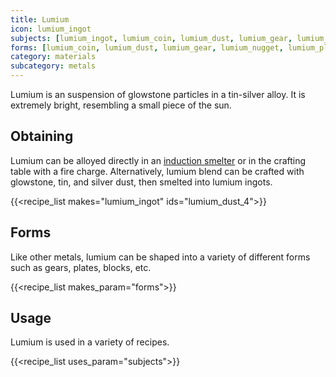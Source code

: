 ```yaml
---
title: Lumium
icon: lumium_ingot
subjects: [lumium_ingot, lumium_coin, lumium_dust, lumium_gear, lumium_nugget, lumium_plate, lumium_block]
forms: [lumium_coin, lumium_dust, lumium_gear, lumium_nugget, lumium_plate, lumium_block]
category: materials
subcategory: metals
---
```


Lumium is an suspension of glowstone particles in a tin-silver alloy. It is extremely bright, resembling a small piece of the sun.

Obtaining
---------
Lumium can be alloyed directly in an [induction smelter](../../expansion/induction-smelter/) or in the crafting table with a fire charge. Alternatively, lumium blend can be crafted with glowstone, tin, and silver dust, then smelted into lumium ingots.

{{<recipe_list makes="lumium_ingot" ids="lumium_dust_4">}}


Forms
---------
Like other metals, lumium can be shaped into a variety of different forms such as gears, plates, blocks, etc.

{{<recipe_list makes_param="forms">}}


Usage
-----
Lumium is used in a variety of recipes.

{{<recipe_list uses_param="subjects">}}
